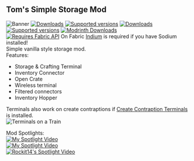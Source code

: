 ## Tom's Simple Storage Mod
![Banner](https://raw.githubusercontent.com/tom5454/Toms-Storage/master/banner.png)
[![Downloads](https://cf.way2muchnoise.eu/full_378609_downloads.svg)](https://www.curseforge.com/minecraft/mc-mods/toms-storage) [![Supported versions](https://cf.way2muchnoise.eu/versions/378609.svg)](https://www.curseforge.com/minecraft/mc-mods/toms-storage) [![Downloads](https://cf.way2muchnoise.eu/full_396826_downloads.svg)](https://www.curseforge.com/minecraft/mc-mods/toms-storage-fabric) [![Supported versions](https://cf.way2muchnoise.eu/versions/396826.svg)](https://www.curseforge.com/minecraft/mc-mods/toms-storage-fabric) [![Modrinth Downloads](https://img.shields.io/modrinth/dt/XZNI4Cpy?color=30b27c&label=Modrinth%20Downloads&logo=modrinth)](https://modrinth.com/mod/XZNI4Cpy)  
[![Requires Fabric API](https://i.imgur.com/Ol1Tcf8.png)](https://www.curseforge.com/minecraft/mc-mods/fabric-api)  On Fabric [Indium](https://www.curseforge.com/minecraft/mc-mods/indium) is required if you have Sodium installed!  
Simple vanilla style storage mod.  
Features:  
- Storage & Crafting Terminal
- Inventory Connector
- Open Crate
- Wireless terminal
- Filtered connectors
- Inventory Hopper

Terminals also work on create contraptions if [Create Contraption Terminals](https://www.curseforge.com/minecraft/mc-mods/create-contraption-terminals) is installed.  
![Terminals on a Train](https://cdn.modrinth.com/data/gOPAFzp0/images/3f9eaa8b5f8decb0d119381f933403e219236efc.png)  

Mod Spotlights:  
[![My Spotlight Video](https://img.youtube.com/vi/UoIi5q8kyo8/0.jpg)](https://www.youtube.com/watch?v=UoIi5q8kyo8)  
[![My Spotlight Video](https://img.youtube.com/vi/RwRKNhZ7uec/0.jpg)](https://www.youtube.com/watch?v=RwRKNhZ7uec)  
[![Rockit14's Spotlight Video](https://img.youtube.com/vi/nW5ElcWiC3c/0.jpg)](https://www.youtube.com/watch?v=nW5ElcWiC3c)
